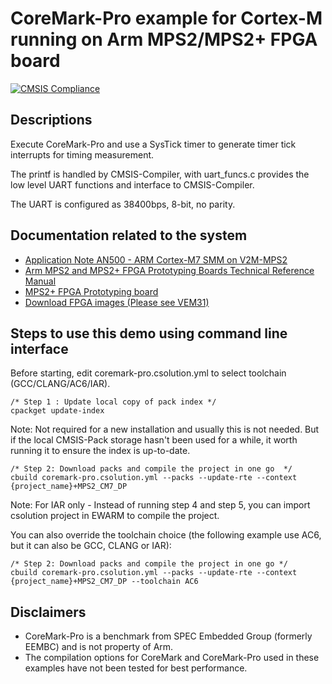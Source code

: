 # CoreMark-Pro example for Cortex-M running on Arm MPS2/MPS2+ FPGA board
[![CMSIS Compliance](https://img.shields.io/github/actions/workflow/status/Arm-Examples/EW2024_CMSIS-Toolbox/verify-example5_multi_projects.yml?logo=arm&logoColor=0091bd&label=CMSIS%20Compliance)](https://www.keil.arm.com/cmsis)

## Descriptions

Execute CoreMark-Pro and use a SysTick timer to generate timer tick interrupts for timing measurement.

The printf is handled by CMSIS-Compiler, with uart_funcs.c provides the low level UART functions and interface to CMSIS-Compiler.

The UART is configured as 38400bps, 8-bit, no parity.

## Documentation related to the system

* [Application Note AN500 - ARM Cortex-M7 SMM on V2M-MPS2](https://developer.arm.com/documentation/dai0500/latest/)
* [Arm MPS2 and MPS2+ FPGA Prototyping Boards Technical Reference Manual](https://developer.arm.com/documentation/100112/latest/)
* [MPS2+ FPGA Prototyping board](https://developer.arm.com/Tools%20and%20Software/MPS2%20Plus%20FPGA%20Prototyping%20Board)
* [Download FPGA images (Please see VEM31)](https://developer.arm.com/downloads/-/download-fpga-images)

## Steps to use this demo using command line interface

Before starting, edit coremark-pro.csolution.yml to select toolchain (GCC/CLANG/AC6/IAR).

```
/* Step 1 : Update local copy of pack index */
cpackget update-index
```

Note: Not required for a new installation and usually this is not needed. But if the local CMSIS-Pack storage hasn't been used for a while, it worth running it to ensure the index is up-to-date.

```
/* Step 2: Download packs and compile the project in one go  */
cbuild coremark-pro.csolution.yml --packs --update-rte --context {project_name}+MPS2_CM7_DP
```

Note: For IAR only - Instead of running step 4 and step 5, you can import csolution project in EWARM to compile the project.

You can also override the toolchain choice (the following example use AC6, but it can also be GCC, CLANG or IAR):
```
/* Step 2: Download packs and compile the project in one go */
cbuild coremark-pro.csolution.yml --packs --update-rte --context {project_name}+MPS2_CM7_DP --toolchain AC6
```

## Disclaimers

* CoreMark-Pro is a benchmark from SPEC Embedded Group (formerly EEMBC) and is not property of Arm.
* The compilation options for CoreMark and CoreMark-Pro used in these examples have not been tested for best performance.

